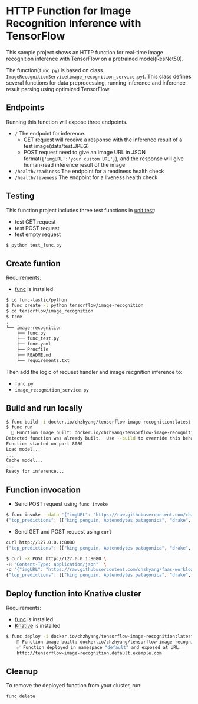 # HTTP Function for Image Recognition Inference with TensorFlow

This sample project shows an HTTP function for real-time image recognition inference 
with TensorFlow on a pretrained model(ResNet50).

The function(`func.py`) is based on class `ImageRecognitionService`(`image_recognition_service.py`). This class defines several functions for data preprocessing, running inference and inference result parsing using optimized TensorFlow.

## Endpoints

Running this function will expose three endpoints.

  - `/` The endpoint for inference.
    - GET request will receive a response with the inference result of a test image(data/test.JPEG)
    - POST request need to give an image URL in JSON format(`{'imgURL':'your custom URL'}`), and the response will give human-read inference result of the image
  - `/health/readiness` The endpoint for a readiness health check
  - `/health/liveness` The endpoint for a liveness health check

## Testing

This function project includes three test functions in [unit test](./test_func.py):
- test GET request
- test POST request
- test empty request

```bash
$ python test_func.py
```

## Create funtion
Requirements:
- [func](https://github.com/knative/func) is installed

```bash
$ cd func-tastic/python
$ func create -l python tensorflow/image-recognition
$ cd tensorflow/image_recognition
$ tree
.
└── image-recognition
    ├── func.py
    ├── func_test.py
    ├── func.yaml
    ├── Procfile
    ├── README.md
    └── requirements.txt
```
Then add the logic of request handler and image recgnition inference to:
- `func.py`
- `image_recognition_service.py`

## Build and run locally

```bash
$ func build -i docker.io/chzhyang/tensorflow-image-recognition:latest
$ func run
  🙌 Function image built: docker.io/chzhyang/tensorflow-image-recognition:latest
Detected function was already built.  Use --build to override this behavior.
Function started on port 8080
Load model...
...
Cache model...
...
Ready for inference... 
```

## Function invocation

- Send POST request using `func invoke`

```bash
$ func invoke --data '{"imgURL": "https://raw.githubusercontent.com/chzhyang/faas-workloads/main/tensorflow/image_recognition/tensorflow_image_classification/data/ILSVRC2012_test_00000181.JPEG"}'
{"top_predictions": [["king penguin, Aptenodytes patagonica", "drake", "albatross, mollymawk", "toucan", "guenon, guenon monkey"]]}
```

- Send GET and POST request using `curl`

```bash
curl http://127.0.0.1:8080
{"top_predictions": [["king penguin, Aptenodytes patagonica", "drake", "albatross, mollymawk", "toucan", "guenon, guenon monkey"]]}

$ curl -X POST http://127.0.0.1:8080 \
-H "Content-Type: application/json"  \
-d '{"imgURL": "https://raw.githubusercontent.com/chzhyang/faas-workloads/main/tensorflow/image_recognition/tensorflow_image_classification/data/ILSVRC2012_test_00000181.JPEG"}'
{"top_predictions": [["king penguin, Aptenodytes patagonica", "drake", "albatross, mollymawk", "toucan", "guenon, guenon monkey"]]}
```


## Deploy function into Knative cluster

Requirements:
- [func](https://github.com/knative/func) is installed
- [Knative](https://knative.dev/docs/) is installed

```bash
$ func deploy -i docker.io/chzhyang/tensorflow-image-recognition:latest
    🙌 Function image built: docker.io/chzhyang/tensorflow-image-recognition:latest
    ✅ Function deployed in namespace "default" and exposed at URL:
    http://tensorflow-image-recognition.default.example.com
```

## Cleanup

To remove the deployed function from your cluster, run:

```bash
func delete
```
